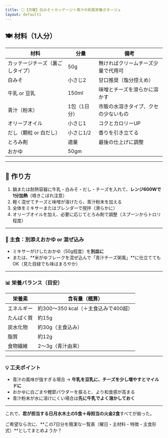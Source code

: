 ```yaml
---
title: ⚪【月曜】白みそ＋カッテージ＋青汁の和風栄養ポタージュ
layout: default1
---
```

## 🍽 材料（1人分）

| 材料               | 分量      | 備考                 |
| ---------------- | ------- | ------------------ |
| カッテージチーズ（裏ごしタイプ） | 50g     | 無ければクリームチーズ少量で代用可  |
| 白みそ              | 小さじ2    | 甘口推奨（塩分控えめ）        |
| 牛乳 or 豆乳         | 150ml   | 味噌とチーズを滑らかに溶かす     |
| 青汁（粉末）           | 1包（1日分） | 市販の水溶きタイプ、クセの少ないもの |
| オリーブオイル          | 小さじ1    | コクとカロリーUP          |
| だし（顆粒 or 白だし）    | 小さじ1/2  | 香りを引き立てる           |
| とろみ剤             | 適量      | 最後の仕上げに調整          |
| おかゆ | 50gm | |
---

## 🔧 作り方

1. 鍋または耐熱容器に牛乳・白みそ・だし・チーズを入れて、**レンジ600Wで1分加熱**（噴きこぼれ注意）
2. 軽く混ぜてチーズと味噌が溶けたら、青汁粉末を加える
3. 全体をミキサーまたはブレンダーで撹拌（滑らかに）
4. オリーブオイルを加え、必要に応じてとろみ剤で調整（スプーンからトロリ程度）

---

### 🍚 主食：別添えおかゆ or 混ぜ込み

* ミキサーがけしたおかゆ（50g程度）を**別皿に**
* または、\*\*米がゆフレークを混ぜ込んで「青汁チーズ粥風」\*\*に仕立ててもOK（見た目緑でも味はまろやか）

---

### 📊 栄養バランス（目安）

| 栄養素   | 含有量（概算）                   |
| ----- | ------------------------- |
| エネルギー | 約300〜350 kcal（＋主食込みで400超） |
| たんぱく質 | 約15g                      |
| 炭水化物  | 約30g（主食込み）                |
| 脂質    | 約12g                      |
| 食物繊維  | 2〜3g（青汁由来）                |

---

### 💡 工夫ポイント

* 青汁の風味が強すぎる場合 → **牛乳を豆乳に、チーズを少し増やすとマイルドに**
* おかゆに白ごまや鰹節パウダーを振ると、より和食感が高まる
* 青汁粉末が水に溶けにくい場合は**先に牛乳でよく溶かしておく**

---

これで、**君が担当する日月水木土の5食＋母担当の火金2食**すべてが揃った。

ご希望なら次に、\*\*この7日分を簡潔な一覧表（曜日・主材料・特徴・主食形式）\*\*としてまとめようか？
